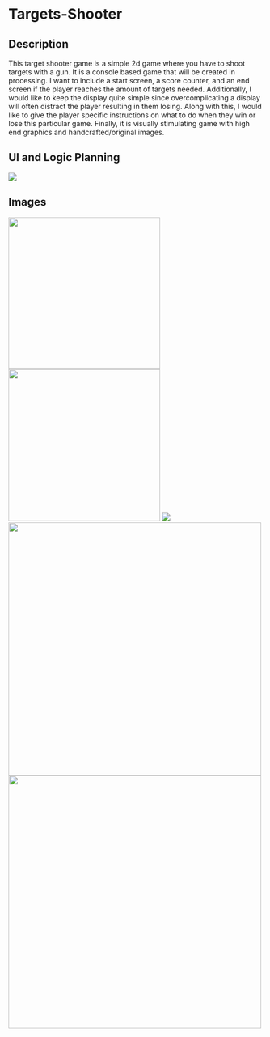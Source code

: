 # Targets-Shooter


## Description
This target shooter game is a simple 2d game where you have to shoot targets with a gun. 
It is a console based game that will be created in processing.
I want to include a start screen, a score counter, and an end screen if the player reaches the amount of targets needed.
Additionally, I would like to keep the display quite simple since overcomplicating a display will often distract the player resulting in them losing.
Along with this, I would like to give the player specific instructions on what to do when they win or lose this particular game.
Finally, it is visually stimulating game with high end graphics and handcrafted/original images.


## UI and Logic Planning

<img src="https://github.com/jakelikebeans/Targets-Shooter/assets/120538859/416fa399-3282-49ce-8532-c7ef23471024"  >

## Images

<img src ="https://github.com/jakelikebeans/Targets-Shooter/assets/120538859/db8998b5-eec9-4d77-81fe-1f23ed70e57c" width="300" height="300">

<img src = "https://github.com/jakelikebeans/Targets-Shooter/assets/120538859/a7af0a3a-b287-49cd-8c25-f1d41753e871" width="300" height="300">

<img src = "https://github.com/jakelikebeans/Targets-Shooter/assets/120538859/e3f774a3-b0ed-45ec-8a19-a5c95b708cc7">

<img src = "https://github.com/jakelikebeans/Targets-Shooter/assets/120538859/987e74cd-18f5-4e36-adc1-22385beeedb9" width= "500" height = "500" >

<img src = "https://github.com/jakelikebeans/Targets-Shooter/assets/120538859/5fb3932c-b2e6-482d-9732-ec1a80a0629d" width = "500" height = "500">
